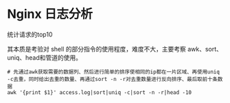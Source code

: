 # Nginx 日志分析
统计请求的top10

其本质是考验对 shell 的部分指令的使用程度，难度不大，主要考察 awk、sort、uniq、head和管道的使用。

```shell
# 先通过awk获取需要的数据列、然后进行简单的排序使相同的ip都在一片区域、再使用uniq -c去重，同时给出去重的数量、再通过sort -n -r对去重数量进行反向排序、最后取前十条数据
awk '{print $1}' access.log|sort|uniq -c|sort -n -r|head -10
```